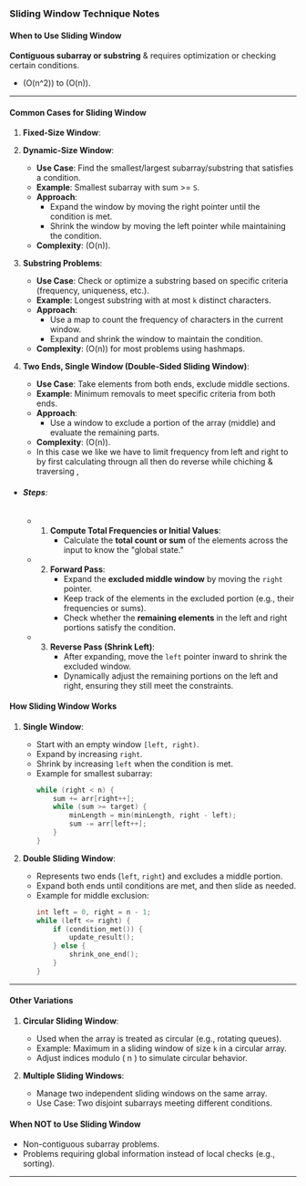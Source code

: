 ### **Sliding Window Technique Notes**

#### **When to Use Sliding Window**  
**Contiguous subarray or substring** & requires optimization or checking certain conditions.  

- \(O(n^2)\) to  \(O(n)\).

---

#### **Common Cases for Sliding Window**

1. **Fixed-Size Window**:

2. **Dynamic-Size Window**:
   - **Use Case**: Find the smallest/largest subarray/substring that satisfies a condition.
   - **Example**: Smallest subarray with sum >= `S`.
   - **Approach**:
     - Expand the window by moving the right pointer until the condition is met.
     - Shrink the window by moving the left pointer while maintaining the condition.
   - **Complexity**: \(O(n)\).  

3. **Substring Problems**:
   - **Use Case**: Check or optimize a substring based on specific criteria (frequency, uniqueness, etc.).
   - **Example**: Longest substring with at most `k` distinct characters.
   - **Approach**:
     - Use a map to count the frequency of characters in the current window.
     - Expand and shrink the window to maintain the condition.
   - **Complexity**: \(O(n)\) for most problems using hashmaps.

4. **Two Ends, Single Window (Double-Sided Sliding Window)**:
   - **Use Case**: Take elements from both ends, exclude middle sections.
   - **Example**: Minimum removals to meet specific criteria from both ends.
   - **Approach**:
     - Use a window to exclude a portion of the array (middle) and evaluate the remaining parts.
   - **Complexity**: \(O(n)\).
   - In this case we like we have to limit frequency from left and right to by first calculating througn all then do reverse while chiching & traversing , 

- ###### **Steps**:
   - 1. **Compute Total Frequencies or Initial Values**:
        - Calculate the **total count or sum** of the elements across the input to know the "global state."

    - 2. **Forward Pass**:
            - Expand the **excluded middle window** by moving the `right` pointer.
            - Keep track of the elements in the excluded portion (e.g., their frequencies or sums).
            - Check whether the **remaining elements** in the left and right portions satisfy the condition.

    - 3. **Reverse Pass (Shrink Left)**:
            - After expanding, move the `left` pointer inward to shrink the excluded window.
            - Dynamically adjust the remaining portions on the left and right, ensuring they still meet the constraints.



#### **How Sliding Window Works**

1. **Single Window**:
   - Start with an empty window `[left, right)`.
   - Expand by increasing `right`.
   - Shrink by increasing `left` when the condition is met.
   - Example for smallest subarray:
     ```cpp
     while (right < n) {
         sum += arr[right++];
         while (sum >= target) {
             minLength = min(minLength, right - left);
             sum -= arr[left++];
         }
     }
     ```

2. **Double Sliding Window**:
   - Represents two ends (`left`, `right`) and excludes a middle portion.
   - Expand both ends until conditions are met, and then slide as needed.
   - Example for middle exclusion:
     ```cpp
     int left = 0, right = n - 1;
     while (left <= right) {
         if (condition_met()) {
             update_result();
         } else {
             shrink_one_end();
         }
     }
     ```

---

#### **Other Variations**

1. **Circular Sliding Window**:
   - Used when the array is treated as circular (e.g., rotating queues).
   - Example: Maximum in a sliding window of size `k` in a circular array.
   - Adjust indices modulo \( n \) to simulate circular behavior.

2. **Multiple Sliding Windows**:
   - Manage two independent sliding windows on the same array.
   - Use Case: Two disjoint subarrays meeting different conditions.


#### **When NOT to Use Sliding Window**
- Non-contiguous subarray problems.
- Problems requiring global information instead of local checks (e.g., sorting).

---

